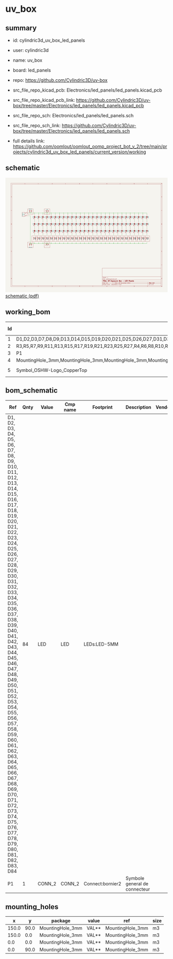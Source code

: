 # uv_box
 
## summary 
* id: cylindric3d_uv_box_led_panels
* user: cylindric3d
* name: uv_box
* board: led_panels
* repo: https://github.com/Cylindric3D/uv-box
* src_file_repo_kicad_pcb: Electronics/led_panels/led_panels.kicad_pcb
* src_file_repo_kicad_pcb_link: https://github.com/Cylindric3D/uv-box/tree/master/Electronics/led_panels/led_panels.kicad_pcb


* src_file_repo_sch: Electronics/led_panels/led_panels.sch
* src_file_repo_sch_link: https://github.com/Cylindric3D/uv-box/tree/master/Electronics/led_panels/led_panels.sch
* full details link: https://github.com/oomlout/oomlout_oomp_project_bot_v_2/tree/main/projects/cylindric3d_uv_box_led_panels/current_version/working  

## schematic  
![](working_schematic_600.png)  
[schematic (pdf)](working_schematic.pdf)  


## working_bom
| Id | Designator | Footprint | Quantity | Designation | Supplier and ref |  | None | 
| --- | --- | --- | --- | --- | --- | --- | --- | 
| 1 | D1,D2,D3,D7,D8,D9,D13,D14,D15,D19,D20,D21,D25,D26,D27,D31,D32,D33,D37,D38,D39,D43,D44,D45,D49,D50,D51,D55,D56,D57,D61,D62,D63,D67,D68,D69,D73,D74,D75,D79,D80,D81,D4,D5,D6,D10,D11,D12,D16,D17,D18,D22,D23,D24,D28,D29,D30,D34,D35,D36,D40,D41,D42,D46,D47,D48,D52,D53,D54,D58,D59,D60,D64,D65,D66,D70,D71,D72,D76,D77,D78,D82,D83,D84 | LED-5MM | 84 | LED |  |  | [''] | 
| 2 | R3,R5,R7,R9,R11,R13,R15,R17,R19,R21,R23,R25,R27,R4,R6,R8,R10,R12,R14,R16,R18,R20,R24,R26,R28,R1,R2,R22 | R3 | 28 | 120 |  |  | [''] | 
| 3 | P1 | bornier2 | 1 | CONN_2 |  |  | [''] | 
| 4 | MountingHole_3mm,MountingHole_3mm,MountingHole_3mm,MountingHole_3mm | MountingHole_3mm | 4 | VAL** |  |  | [''] | 
| 5 | Symbol_OSHW-Logo_CopperTop | Symbol_OSHW-Logo_CopperTop | 1 | VAL** |  |  | [''] | 


## bom_schematic
| Ref | Qnty | Value | Cmp name | Footprint | Description | Vendor | DNP | 
| --- | --- | --- | --- | --- | --- | --- | --- | 
| D1, D2, D3, D4, D5, D6, D7, D8, D9, D10, D11, D12, D13, D14, D15, D16, D17, D18, D19, D20, D21, D22, D23, D24, D25, D26, D27, D28, D29, D30, D31, D32, D33, D34, D35, D36, D37, D38, D39, D40, D41, D42, D43, D44, D45, D46, D47, D48, D49, D50, D51, D52, D53, D54, D55, D56, D57, D58, D59, D60, D61, D62, D63, D64, D65, D66, D67, D68, D69, D70, D71, D72, D73, D74, D75, D76, D77, D78, D79, D80, D81, D82, D83, D84 | 84 | LED | LED | LEDs:LED-5MM |  |  |  | 
| P1 | 1 | CONN_2 | CONN_2 | Connect:bornier2 | Symbole general de connecteur |  |  | 


## mounting_holes
| x | y | package | value | ref | size | 
| --- | --- | --- | --- | --- | --- | 
| 150.0 | 90.0 | MountingHole_3mm | VAL** | MountingHole_3mm | m3 | 
| 150.0 | 0.0 | MountingHole_3mm | VAL** | MountingHole_3mm | m3 | 
| 0.0 | 0.0 | MountingHole_3mm | VAL** | MountingHole_3mm | m3 | 
| 0.0 | 90.0 | MountingHole_3mm | VAL** | MountingHole_3mm | m3 | 


